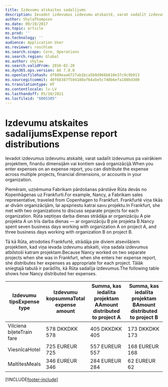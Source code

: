 ```yaml
---
title: Izdevumu atskaites sadalījums
description: Ievadot izdevumus izdevumu atskaitē, varat sadalīt izdevumus pa vairākiem projektiem, juridiskām personām vai kontiem savā organizācijā.
author: ShylaThompson
ms.date: 09/19/2017
ms.topic: article
ms.prod: ''
ms.technology: ''
audience: Application User
ms.reviewer: roschlom
ms.search.scope: Core, Operations
ms.search.region: Global
ms.author: shylaw
ms.search.validFrom: 2016-02-28
ms.dyn365.ops.version: AX 7.0.0
ms.openlocfilehash: df0d9eaa6727ab1bca5b9d966b610e37c9c9b913
ms.sourcegitcommit: 40f68387f594180af64a5e5c748b6efa188bd300
ms.translationtype: HT
ms.contentlocale: lv-LV
ms.lasthandoff: 05/10/2021
ms.locfileid: "6005305"
---
```

# <a name="expense-report-distributions"></a><span data-ttu-id="944e4-103">Izdevumu atskaites sadalījums</span><span class="sxs-lookup"><span data-stu-id="944e4-103">Expense report distributions</span></span>

<span data-ttu-id="944e4-104">Ievadot izdevumus izdevumu atskaitē, varat sadalīt izdevumus pa vairākiem projektiem, finanšu dimensijām vai kontiem savā organizācijā.</span><span class="sxs-lookup"><span data-stu-id="944e4-104">When you enter expenses on an expense report, you can distribute the expense across multiple projects, financial dimensions, or accounts in your organization.</span></span>

<span data-ttu-id="944e4-105">Piemēram, uzņēmuma Fabrikam pārdošanas pārstāve Rūta devās no Kopenhāgenas uz Frankfurti.</span><span class="sxs-lookup"><span data-stu-id="944e4-105">For example, Nancy, a Fabrikam sales representative, traveled from Copenhagen to Frankfurt.</span></span> <span data-ttu-id="944e4-106">Frankfurtē viņa tikās ar divām organizācijām, lai apspriestu katrai savu projektu.</span><span class="sxs-lookup"><span data-stu-id="944e4-106">In Frankfurt, she met with two organizations to discuss separate projects for each organization.</span></span> <span data-ttu-id="944e4-107">Rūta septiņas darba dienas strādāja ar organizāciju A pie projekta A un trīs darba dienas — ar organizāciju B pie projekta B.</span><span class="sxs-lookup"><span data-stu-id="944e4-107">Nancy spent seven business days working with organization A on project A, and three business days working with organization B on project B.</span></span>

<span data-ttu-id="944e4-108">Tā kā Rūta, atrodoties Frankfurtē, strādāja pie diviem atsevišķiem projektiem, kad viņa ievada izdevumu atskaiti, viņa sadala izdevumus atbilstoši katram projektam.</span><span class="sxs-lookup"><span data-stu-id="944e4-108">Because Nancy worked on two separate projects when she was in Frankfurt, when she enters her expense report, she distributes her expenses as appropriate for each project.</span></span> <span data-ttu-id="944e4-109">Tālāk sniegtajā tabulā ir parādīts, kā Rūta sadalīja izdevumus.</span><span class="sxs-lookup"><span data-stu-id="944e4-109">The following table shows how Nancy distributed her expenses.</span></span>


| <span data-ttu-id="944e4-110">Izdevumu tips</span><span class="sxs-lookup"><span data-stu-id="944e4-110">Expense type</span></span> | <span data-ttu-id="944e4-111">Izdevumu kopsumma</span><span class="sxs-lookup"><span data-stu-id="944e4-111">Total expense amount</span></span>|<span data-ttu-id="944e4-112">Summa, kas iedalīta projektam A</span><span class="sxs-lookup"><span data-stu-id="944e4-112">Amount distributed to project A</span></span>| <span data-ttu-id="944e4-113">Summa, kas iedalīta projektam B</span><span class="sxs-lookup"><span data-stu-id="944e4-113">Amount distributed to project B</span></span> |
|--------------|---------------------|-------------------------------|---------------------------------|
|<span data-ttu-id="944e4-114">Vilciena biļete</span><span class="sxs-lookup"><span data-stu-id="944e4-114">Train fare</span></span>   |<span data-ttu-id="944e4-115">578 DKK</span><span class="sxs-lookup"><span data-stu-id="944e4-115">DKK 578</span></span>              |<span data-ttu-id="944e4-116">405 DKK</span><span class="sxs-lookup"><span data-stu-id="944e4-116">DKK 405</span></span>                        |<span data-ttu-id="944e4-117">173 DKK</span><span class="sxs-lookup"><span data-stu-id="944e4-117">DKK 173</span></span>                          |
|<span data-ttu-id="944e4-118">Viesnīca</span><span class="sxs-lookup"><span data-stu-id="944e4-118">Hotel</span></span>         |<span data-ttu-id="944e4-119">725 EUR</span><span class="sxs-lookup"><span data-stu-id="944e4-119">EUR 725</span></span>              |<span data-ttu-id="944e4-120">557 EUR</span><span class="sxs-lookup"><span data-stu-id="944e4-120">EUR 557</span></span>                        |<span data-ttu-id="944e4-121">168 EUR</span><span class="sxs-lookup"><span data-stu-id="944e4-121">EUR 168</span></span>                          |
|<span data-ttu-id="944e4-122">Maltītes</span><span class="sxs-lookup"><span data-stu-id="944e4-122">Meals</span></span>         |<span data-ttu-id="944e4-123">346 EUR</span><span class="sxs-lookup"><span data-stu-id="944e4-123">EUR 346</span></span>              |<span data-ttu-id="944e4-124">284 EUR</span><span class="sxs-lookup"><span data-stu-id="944e4-124">EUR 284</span></span>                        |<span data-ttu-id="944e4-125">62 EUR</span><span class="sxs-lookup"><span data-stu-id="944e4-125">EUR 62</span></span>                           |



[!INCLUDE[footer-include](../includes/footer-banner.md)]